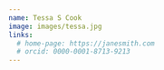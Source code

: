```yaml
---
name: Tessa S Cook
image: images/tessa.jpg
links:
  # home-page: https://janesmith.com
  # orcid: 0000-0001-8713-9213
---
```

